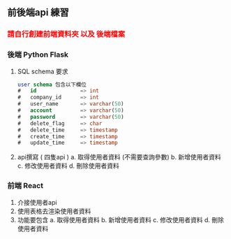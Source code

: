 ## 前後端api 練習
### <span style="color: red;">請自行創建前端資料夾 以及 後端檔案</span>
### 後端 Python Flask
1. SQL schema 要求
    ```sql
    user schema 包含以下欄位
    #   id              => int
    #   company_id      => int
    #   user_name       => varchar(50)
    #   account         => varchar(50)
    #   password        => varchar(50)
    #   delete_flag     => char
    #   delete_time     => timestamp
    #   create_time     => timestamp
    #   update_time     => timestamp
    ```
2. api撰寫 ( 四隻api )
    a. 取得使用者資料 (不需要查詢參數)
    b. 新增使用者資料
    c. 修改使用者資料
    d. 刪除使用者資料

### 前端 React
1. 介接使用者api
2. 使用表格去渲染使用者資料
3. 功能要包含
   a. 取得使用者資料
   b. 新增使用者資料
   c. 修改使用者資料
   d. 刪除使用者資料